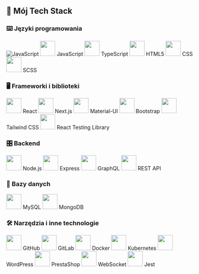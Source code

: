 ## 🔧 Mój Tech Stack

### ⌨️ Języki programowania
![JavaScript](https://simpleicons.org/icons/javascript.svg)
<img src="https://simpleicons.org/icons/javascript.svg" width="40" height="40" /> JavaScript
<img src="https://simpleicons.org/icons/typescript.svg" width="40" height="40" /> TypeScript
<img src="https://simpleicons.org/icons/html5.svg" width="40" height="40" /> HTML5
<img src="https://simpleicons.org/icons/css3.svg" width="40" height="40" /> CSS
<img src="https://simpleicons.org/icons/sass.svg" width="40" height="40" /> SCSS

### 🖥️ Frameworki i biblioteki
<img src="https://simpleicons.org/icons/react.svg" width="40" height="40" /> React
<img src="https://simpleicons.org/icons/nextdotjs.svg" width="40" height="40" /> Next.js
<img src="https://simpleicons.org/icons/material-ui.svg" width="40" height="40" /> Material-UI
<img src="https://simpleicons.org/icons/bootstrap.svg" width="40" height="40" /> Bootstrap
<img src="https://simpleicons.org/icons/tailwindcss.svg" width="40" height="40" /> Tailwind CSS
<img src="https://simpleicons.org/icons/react-testing-library.svg" width="40" height="40" /> React Testing Library

### 🎛️ Backend
<img src="https://simpleicons.org/icons/node-dot-js.svg" width="40" height="40" /> Node.js
<img src="https://simpleicons.org/icons/express.svg" width="40" height="40" /> Express
<img src="https://simpleicons.org/icons/graphql.svg" width="40" height="40" /> GraphQL
<img src="https://simpleicons.org/icons/restapi.svg" width="40" height="40" /> REST API

### 💾 Bazy danych
<img src="https://simpleicons.org/icons/mysql.svg" width="40" height="40" /> MySQL
<img src="https://simpleicons.org/icons/mongodb.svg" width="40" height="40" /> MongoDB

### 🛠️ Narzędzia i inne technologie
<img src="https://simpleicons.org/icons/github.svg" width="40" height="40" /> GitHub
<img src="https://simpleicons.org/icons/gitlab.svg" width="40" height="40" /> GitLab
<img src="https://simpleicons.org/icons/docker.svg" width="40" height="40" /> Docker
<img src="https://simpleicons.org/icons/kubernetes.svg" width="40" height="40" /> Kubernetes
<img src="https://simpleicons.org/icons/wordpress.svg" width="40" height="40" /> WordPress
<img src="https://simpleicons.org/icons/prestashop.svg" width="40" height="40" /> PrestaShop
<img src="https://simpleicons.org/icons/websocket.svg" width="40" height="40" /> WebSocket
<img src="https://simpleicons.org/icons/jest.svg" width="40" height="40" /> Jest
